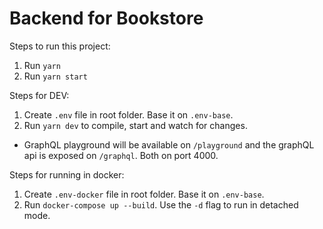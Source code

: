 # Backend for Bookstore

Steps to run this project:

1. Run `yarn`
2. Run `yarn start`


Steps for DEV:

1. Create `.env` file in root folder. Base it on `.env-base`.
1. Run `yarn dev` to compile, start and watch for changes.

* GraphQL playground will be available on `/playground` and the graphQL api is exposed on `/graphql`. Both on port 4000.


Steps for running in docker:

1. Create `.env-docker` file in root folder. Base it on `.env-base`.
2. Run `docker-compose up --build`. Use the `-d` flag to run in detached mode.
